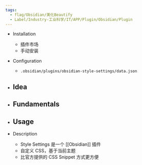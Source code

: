 ```yaml
---
tags:
  - flag/Obsidian/美化Beautify
  - Label/Industry-工业科学/IT/APP/Plugin/Obsidian/Plugin
---
```


- Installation
    - 插件市场
    - 手动安装

- Configuration
    - `.obsidian/plugins/obsidian-style-settings/data.json`

- Idea
    - 

- Fundamentals
    - 

- Usage
    - 

- Description
    - Style Settings 是一个 [[Obsidian]] 插件
    * 自定义 CSS，基于当前主题
    * 比官方提供的 CSS Snippet 方式更方便
